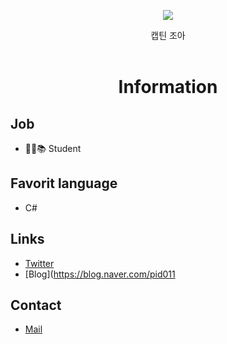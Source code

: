 <div align="center">
<p>
    <img src="https://i.imgur.com/OIXca2p.png">
</p>
캡틴 조아<br><br>
<h1>Information</h1>
</div>

## Job
- 👨‍💼📚 Student

## Favorit language
- C#

## Links
- [Twitter](https://twitter.com/newsepiz)
- [Blog](https://blog.naver.com/pid011

## Contact
- [Mail](deet1022@gmail.com)
